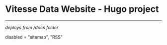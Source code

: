 # Vitesse Data Website - Hugo project

***

*deploys from /docs folder*

disabled = "sitemap", "RSS"